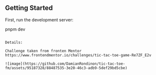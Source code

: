
## Getting Started

First, run the development server:

pnpm dev
```

Details:

Challenge taken from fronten Mentor
https://www.frontendmentor.io/challenges/tic-tac-toe-game-Re7ZF_E2v

![image](https://github.com/DamianRondinon/tic-tac-toe-fm/assets/95187328/88487535-3e20-46c3-adb9-5def29bd5cbe)


